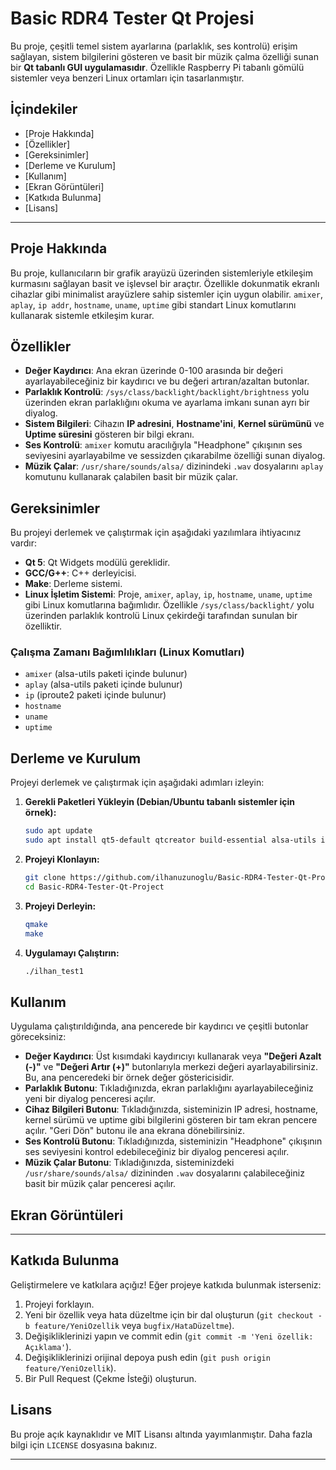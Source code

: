 # Basic RDR4 Tester Qt Projesi

Bu proje, çeşitli temel sistem ayarlarına (parlaklık, ses kontrolü) erişim sağlayan, sistem bilgilerini gösteren ve basit bir müzik çalma özelliği sunan bir **Qt tabanlı GUI uygulamasıdır**. Özellikle Raspberry Pi tabanlı gömülü sistemler veya benzeri Linux ortamları için tasarlanmıştır.

## İçindekiler

  * [Proje Hakkında]
  * [Özellikler]
  * [Gereksinimler]
  * [Derleme ve Kurulum]
  * [Kullanım]
  * [Ekran Görüntüleri]
  * [Katkıda Bulunma]
  * [Lisans]

-----

## Proje Hakkında

Bu proje, kullanıcıların bir grafik arayüzü üzerinden sistemleriyle etkileşim kurmasını sağlayan basit ve işlevsel bir araçtır. Özellikle dokunmatik ekranlı cihazlar gibi minimalist arayüzlere sahip sistemler için uygun olabilir. `amixer`, `aplay`, `ip addr`, `hostname`, `uname`, `uptime` gibi standart Linux komutlarını kullanarak sistemle etkileşim kurar.

## Özellikler

  * **Değer Kaydırıcı**: Ana ekran üzerinde 0-100 arasında bir değeri ayarlayabileceğiniz bir kaydırıcı ve bu değeri artıran/azaltan butonlar.
  * **Parlaklık Kontrolü**: `/sys/class/backlight/backlight/brightness` yolu üzerinden ekran parlaklığını okuma ve ayarlama imkanı sunan ayrı bir diyalog.
  * **Sistem Bilgileri**: Cihazın **IP adresini**, **Hostname'ini**, **Kernel sürümünü** ve **Uptime süresini** gösteren bir bilgi ekranı.
  * **Ses Kontrolü**: `amixer` komutu aracılığıyla "Headphone" çıkışının ses seviyesini ayarlayabilme ve sessizden çıkarabilme özelliği sunan diyalog.
  * **Müzik Çalar**: `/usr/share/sounds/alsa/` dizinindeki `.wav` dosyalarını `aplay` komutunu kullanarak çalabilen basit bir müzik çalar.

## Gereksinimler

Bu projeyi derlemek ve çalıştırmak için aşağıdaki yazılımlara ihtiyacınız vardır:

  * **Qt 5**: Qt Widgets modülü gereklidir.
  * **GCC/G++**: C++ derleyicisi.
  * **Make**: Derleme sistemi.
  * **Linux İşletim Sistemi**: Proje, `amixer`, `aplay`, `ip`, `hostname`, `uname`, `uptime` gibi Linux komutlarına bağımlıdır. Özellikle `/sys/class/backlight/` yolu üzerinden parlaklık kontrolü Linux çekirdeği tarafından sunulan bir özelliktir.

### Çalışma Zamanı Bağımlılıkları (Linux Komutları)

  * `amixer` (alsa-utils paketi içinde bulunur)
  * `aplay` (alsa-utils paketi içinde bulunur)
  * `ip` (iproute2 paketi içinde bulunur)
  * `hostname`
  * `uname`
  * `uptime`

## Derleme ve Kurulum

Projeyi derlemek ve çalıştırmak için aşağıdaki adımları izleyin:

1.  **Gerekli Paketleri Yükleyin (Debian/Ubuntu tabanlı sistemler için örnek):**

    ```bash
    sudo apt update
    sudo apt install qt5-default qtcreator build-essential alsa-utils iproute2
    ```

2.  **Projeyi Klonlayın:**

    ```bash
    git clone https://github.com/ilhanuzunoglu/Basic-RDR4-Tester-Qt-Project.git
    cd Basic-RDR4-Tester-Qt-Project
    ```

3.  **Projeyi Derleyin:**

    ```bash
    qmake
    make
    ```

4.  **Uygulamayı Çalıştırın:**

    ```bash
    ./ilhan_test1
    ```

## Kullanım

Uygulama çalıştırıldığında, ana pencerede bir kaydırıcı ve çeşitli butonlar göreceksiniz:

  * **Değer Kaydırıcı**: Üst kısımdaki kaydırıcıyı kullanarak veya **"Değeri Azalt (-)"** ve **"Değeri Artır (+)"** butonlarıyla merkezi değeri ayarlayabilirsiniz. Bu, ana penceredeki bir örnek değer göstericisidir.
  * **Parlaklık Butonu**: Tıkladığınızda, ekran parlaklığını ayarlayabileceğiniz yeni bir diyalog penceresi açılır.
  * **Cihaz Bilgileri Butonu**: Tıkladığınızda, sisteminizin IP adresi, hostname, kernel sürümü ve uptime gibi bilgilerini gösteren bir tam ekran pencere açılır. "Geri Dön" butonu ile ana ekrana dönebilirsiniz.
  * **Ses Kontrolü Butonu**: Tıkladığınızda, sisteminizin "Headphone" çıkışının ses seviyesini kontrol edebileceğiniz bir diyalog penceresi açılır.
  * **Müzik Çalar Butonu**: Tıkladığınızda, sisteminizdeki `/usr/share/sounds/alsa/` dizininden `.wav` dosyalarını çalabileceğiniz basit bir müzik çalar penceresi açılır.

## Ekran Görüntüleri

------

## Katkıda Bulunma

Geliştirmelere ve katkılara açığız\! Eğer projeye katkıda bulunmak isterseniz:

1.  Projeyi forklayın.
2.  Yeni bir özellik veya hata düzeltme için bir dal oluşturun (`git checkout -b feature/YeniOzellik` veya `bugfix/HataDüzeltme`).
3.  Değişikliklerinizi yapın ve commit edin (`git commit -m 'Yeni özellik: Açıklama'`).
4.  Değişikliklerinizi orijinal depoya push edin (`git push origin feature/YeniOzellik`).
5.  Bir Pull Request (Çekme İsteği) oluşturun.

## Lisans

Bu proje açık kaynaklıdır ve MIT Lisansı altında yayımlanmıştır. Daha fazla bilgi için `LICENSE` dosyasına bakınız.

-----
